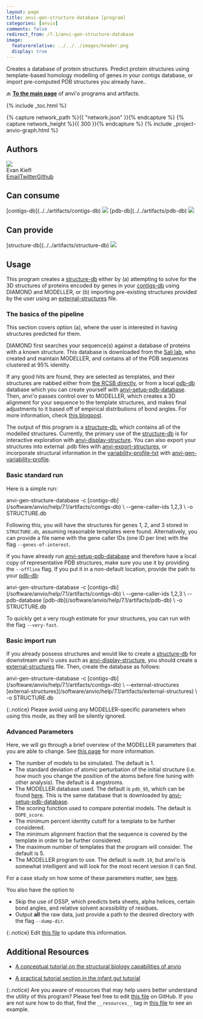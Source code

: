 ```yaml
---
layout: page
title: anvi-gen-structure-database [program]
categories: [anvio]
comments: false
redirect_from: /7.1/anvi-gen-structure-database
image:
  featurerelative: ../../../images/header.png
  display: true
---
```


Creates a database of protein structures. Predict protein structures using template-based homology modelling of genes in your contigs database, or import pre-computed PDB structures you already have..

🔙 **[To the main page](../../)** of anvi'o programs and artifacts.


{% include _toc.html %}
<div id="svg" class="subnetwork"></div>
{% capture network_path %}{{ "network.json" }}{% endcapture %}
{% capture network_height %}{{ 300 }}{% endcapture %}
{% include _project-anvio-graph.html %}


## Authors

<div class="anvio-person"><div class="anvio-person-info"><div class="anvio-person-photo"><img class="anvio-person-photo-img" src="../../images/authors/ekiefl.jpg" /></div><div class="anvio-person-info-box"><span class="anvio-person-name">Evan Kiefl</span><div class="anvio-person-social-box"><a href="mailto:kiefl.evan@gmail.com" class="person-social" target="_blank"><i class="fa fa-fw fa-envelope-square"></i>Email</a><a href="http://twitter.com/evankiefl" class="person-social" target="_blank"><i class="fa fa-fw fa-twitter-square"></i>Twitter</a><a href="http://github.com/ekiefl" class="person-social" target="_blank"><i class="fa fa-fw fa-github"></i>Github</a></div></div></div></div>



## Can consume


<p style="text-align: left" markdown="1"><span class="artifact-r">[contigs-db](../../artifacts/contigs-db) <img src="../../images/icons/DB.png" class="artifact-icon-mini" /></span> <span class="artifact-r">[pdb-db](../../artifacts/pdb-db) <img src="../../images/icons/DB.png" class="artifact-icon-mini" /></span></p>


## Can provide


<p style="text-align: left" markdown="1"><span class="artifact-p">[structure-db](../../artifacts/structure-db) <img src="../../images/icons/DB.png" class="artifact-icon-mini" /></span></p>


## Usage



This program creates a <span class="artifact-n">[structure-db](/software/anvio/help/7.1/artifacts/structure-db)</span> either by (a) attempting to solve for the 3D structures of proteins encoded by genes in your <span class="artifact-n">[contigs-db](/software/anvio/help/7.1/artifacts/contigs-db)</span> using DIAMOND and MODELLER, or (b) importing pre-existing structures provided by the user using an <span class="artifact-n">[external-structures](/software/anvio/help/7.1/artifacts/external-structures)</span> file.

### The basics of the pipeline

This section covers option (a), where the user is interested in having structures predicted for them.

DIAMOND first searches your sequence(s) against a database of proteins with a known structure.  This database is downloaded from the [Sali lab](https://salilab.org/modeller/supplemental.html), who created and maintain MODELLER, and contains all of the PDB sequences clustered at 95% identity.

If any good hits are found, they are selected as templates, and their structures are nabbed either from [the RCSB directly](https://www.rcsb.org/), or from a local <span class="artifact-n">[pdb-db](/software/anvio/help/7.1/artifacts/pdb-db)</span> database which you can create yourself with <span class="artifact-n">[anvi-setup-pdb-database](/software/anvio/help/7.1/programs/anvi-setup-pdb-database)</span>. Then, anvi'o passes control over to MODELLER, which creates a 3D alignment for your sequence to the template structures, and makes final adjustments to it based off of empirical distributions of bond angles. For more information, check [this blogpost](http://merenlab.org/2018/09/04/getting-started-with-anvio-structure/#how-modeller-works).

The output of this program is a <span class="artifact-n">[structure-db](/software/anvio/help/7.1/artifacts/structure-db)</span>, which contains all of the modelled structures. Currently, the primary use of the <span class="artifact-n">[structure-db](/software/anvio/help/7.1/artifacts/structure-db)</span> is for interactive exploration with <span class="artifact-n">[anvi-display-structure](/software/anvio/help/7.1/programs/anvi-display-structure)</span>. You can also export your structures into external .pdb files with <span class="artifact-n">[anvi-export-structures](/software/anvio/help/7.1/programs/anvi-export-structures)</span>, or incorporate structural information in the <span class="artifact-n">[variability-profile-txt](/software/anvio/help/7.1/artifacts/variability-profile-txt)</span> with <span class="artifact-n">[anvi-gen-variability-profile](/software/anvio/help/7.1/programs/anvi-gen-variability-profile)</span>.

### Basic standard run

Here is a simple run: 

<div class="codeblock" markdown="1">
anvi&#45;gen&#45;structure&#45;database &#45;c <span class="artifact&#45;n">[contigs&#45;db](/software/anvio/help/7.1/artifacts/contigs&#45;db)</span> \
                            &#45;&#45;gene&#45;caller&#45;ids 1,2,3 \
                            &#45;o STRUCTURE.db 
</div>

Following this, you will have the structures for genes 1, 2, and 3 stored in `STRUCTURE.db`, assuming reasonable templates were found. Alternatively, you can provide a file name with the gene caller IDs (one ID per line) with the flag `--genes-of-interest`.  

If you have already run <span class="artifact-n">[anvi-setup-pdb-database](/software/anvio/help/7.1/programs/anvi-setup-pdb-database)</span> and therefore have a local copy of representative PDB structures, make sure you use it by providing the `--offline` flag. If you put it in a non-default location, provide the path to your <span class="artifact-n">[pdb-db](/software/anvio/help/7.1/artifacts/pdb-db)</span>: 

<div class="codeblock" markdown="1">
anvi&#45;gen&#45;structure&#45;database &#45;c <span class="artifact&#45;n">[contigs&#45;db](/software/anvio/help/7.1/artifacts/contigs&#45;db)</span> \
                            &#45;&#45;gene&#45;caller&#45;ids 1,2,3 \
                            &#45;&#45;pdb&#45;database <span class="artifact&#45;n">[pdb&#45;db](/software/anvio/help/7.1/artifacts/pdb&#45;db)</span> \
                            &#45;o STRUCTURE.db 
</div>

To quickly get a very rough estimate for your structures, you can run with the flag `--very-fast`. 

### Basic import run

If you already possess structures and would like to create a <span class="artifact-n">[structure-db](/software/anvio/help/7.1/artifacts/structure-db)</span> for downstream anvi'o uses such as <span class="artifact-n">[anvi-display-structure](/software/anvio/help/7.1/programs/anvi-display-structure)</span>, you should create a <span class="artifact-n">[external-structures](/software/anvio/help/7.1/artifacts/external-structures)</span> file. Then, create the database as follows:

<div class="codeblock" markdown="1">
anvi&#45;gen&#45;structure&#45;database &#45;c <span class="artifact&#45;n">[contigs&#45;db](/software/anvio/help/7.1/artifacts/contigs&#45;db)</span> \
                            &#45;&#45;external&#45;structures <span class="artifact&#45;n">[external&#45;structures](/software/anvio/help/7.1/artifacts/external&#45;structures)</span> \
                            &#45;o STRUCTURE.db 
</div>

{:.notice}
Please avoid using any MODELLER-specific parameters when using this mode, as they will be silently ignored.


### Advanced Parameters

Here, we will go through a brief overview of the MODELLER parameters that you are able to change. See [this page](http://merenlab.org/2018/09/04/getting-started-with-anvio-structure/#description-of-all-modeller-parameters) for more information. 

- The number of models to be simulated. The default is 1. 
- The standard deviation of atomic perturbation of the initial structure (i.e. how much you change the position of the atoms before fine tuning with other analysis). The default is 4 angstroms.
- The MODELLER database used. The default is `pdb_95`, which can be found [here](https://salilab.org/modeller/supplemental.html). This is the same database that is downloaded by <span class="artifact-n">[anvi-setup-pdb-database](/software/anvio/help/7.1/programs/anvi-setup-pdb-database)</span>.
- The scoring function used to compare potential models. The default is `DOPE_score`.
- The minimum percent identity cutoff for a template to be further considered.
- The minimum alignment fraction that the sequence is covered by the template in order to be further considered.
- The maximum number of templates that the program will consider. The default is 5. 
- The MODELLER program to use. The default is `mod9.19`, but anvi'o is somewhat intelligent and will
  look for the most recent version it can find.

For a case study on how some of these parameters matter, see [here](http://merenlab.org/2018/09/04/getting-started-with-anvio-structure/#a-quick-case-study-on-the-importance-of-key-parameters). 

You also have the option to

- Skip the use of DSSP, which predicts beta sheets, alpha helices, certain bond angles, and relative
  solvent acessibility of residues.
- Output **all** the raw data, just provide a path to the desired directory with the flag `--dump-dir`.




{:.notice}
Edit [this file](https://github.com/merenlab/anvio/tree/master/anvio/docs/programs/anvi-gen-structure-database.md) to update this information.


## Additional Resources


* [A conceptual tutorial on the structural biology capabilities of anvio](http://merenlab.org/2018/09/04/structural-biology-with-anvio/)

* [A practical tutorial section in the infant gut tutorial](http://merenlab.org/tutorials/infant-gut/#chapter-vii-linking-genomic-heterogeneity-to-protein-structures)


{:.notice}
Are you aware of resources that may help users better understand the utility of this program? Please feel free to edit [this file](https://github.com/merenlab/anvio/tree/master/bin/anvi-gen-structure-database) on GitHub. If you are not sure how to do that, find the `__resources__` tag in [this file](https://github.com/merenlab/anvio/blob/master/bin/anvi-interactive) to see an example.
